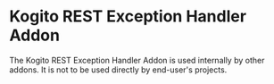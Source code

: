 # Kogito REST Exception Handler Addon

The Kogito REST Exception Handler Addon is used internally by other addons. It is not to be used directly by end-user's projects.
